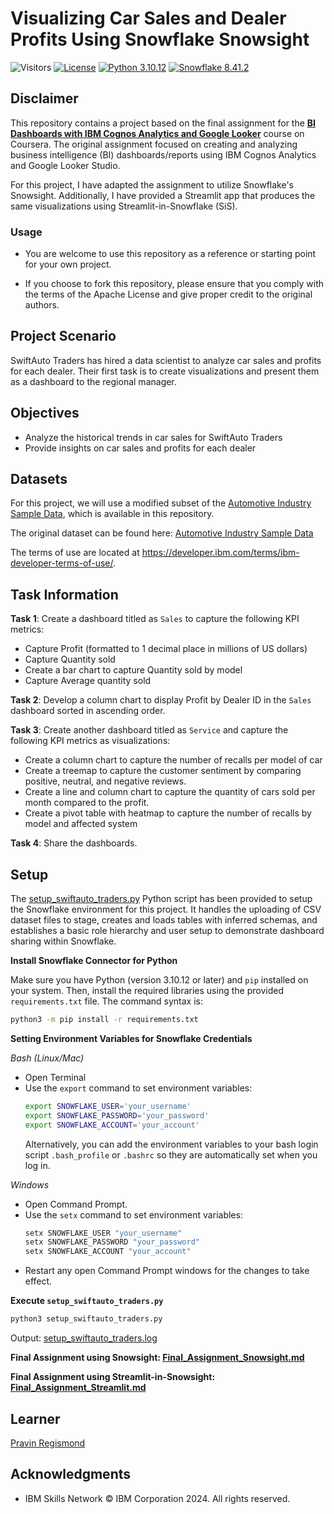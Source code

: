 # Visualizing Car Sales and Dealer Profits Using Snowflake Snowsight

![Visitors](https://api.visitorbadge.io/api/visitors?path=https%3A%2F%2Fgithub.com%2Fpregismond%2Fcreating-visualizations-using-snowflake-snowsight&label=Visitors&countColor=%230d76a8&style=flat&labelStyle=none)
[![License](https://img.shields.io/badge/License-Apache_2.0-0D76A8?style=flat)](https://opensource.org/licenses/Apache-2.0)
[![Python 3.10.12](https://img.shields.io/badge/Python-3.10.12-green.svg)](https://shields.io/)
[![Snowflake 8.41.2](https://img.shields.io/badge/Snowflake-8.41.2-green?style=flat&logo=snowflake&logoColor=white)](https://shields.io/)

## Disclaimer

This repository contains a project based on the final assignment for the **[BI Dashboards with IBM Cognos Analytics and Google Looker](https://www.coursera.org/learn/bi-dashboards-with-ibm-cognos-analytics-and-google-looker)** course on Coursera. The original assignment focused on creating and analyzing business intelligence (BI) dashboards/reports using IBM Cognos Analytics and Google Looker Studio.

For this project, I have adapted the assignment to utilize Snowflake's Snowsight. Additionally, I have provided a Streamlit app that produces the same visualizations using Streamlit-in-Snowflake (SiS).

### Usage

* You are welcome to use this repository as a reference or starting point for your own project.

* If you choose to fork this repository, please ensure that you comply with the terms of the Apache License and give proper credit to the original authors.

## Project Scenario

SwiftAuto Traders has hired a data scientist to analyze car sales and profits for each dealer. Their first task is to create visualizations and present them as a dashboard to the regional manager.

## Objectives

* Analyze the historical trends in car sales for SwiftAuto Traders
* Provide insights on car sales and profits for each dealer

## Datasets

For this project, we will use a modified subset of the [Automotive Industry Sample Data](./Automotive_Industry/), which is available in this repository.

The original dataset can be found here: [Automotive Industry Sample Data](https://accelerator.ca.analytics.ibm.com/bi/?utm_source=skills_network&utm_content=in_lab_content_link&utm_id=Lab-IBMSkillsNetwork-DV0130EN-Coursera&perspective=authoring&pathRef=.public_folders%2FIBM%2BAccelerator%2BCatalog%2FContent%2FDAT00142&id=i22898C2A4DD748F79E0FC2BD017F4FE8&objRef=i22898C2A4DD748F79E0FC2BD017F4FE8&action=run&format=HTML&cmPropStr=%7B%22id%22%3A%22i22898C2A4DD748F79E0FC2BD017F4FE8%22%2C%22type%22%3A%22reportView%22%2C%22defaultName%22%3A%22DAT00142%22%2C%22permissions%22%3A%5B%22execute%22%2C%22read%22%2C%22traverse%22%5D%7D)

The terms of use are located at https://developer.ibm.com/terms/ibm-developer-terms-of-use/.

## Task Information
**Task 1**: Create a dashboard titled as `Sales` to capture the following KPI metrics:
* Capture Profit (formatted to 1 decimal place in millions of US dollars)
* Capture Quantity sold
* Create a bar chart to capture Quantity sold by model
* Capture Average quantity sold

**Task 2**: Develop a column chart to display Profit by Dealer ID in the `Sales` dashboard sorted in ascending order.

**Task 3**: Create another dashboard titled as `Service` and capture the following KPI metrics as visualizations:
* Create a column chart to capture the number of recalls per model of car
* Create a treemap to capture the customer sentiment by comparing positive, neutral, and negative reviews.
* Create a line and column chart to capture the quantity of cars sold per month compared to the profit.
* Create a pivot table with heatmap to capture the number of recalls by model and affected system

**Task 4**: Share the dashboards.

## Setup

The [setup_swiftauto_traders.py](./setup_swiftauto_traders.py) Python script has been provided to setup the Snowflake environment for this project. It handles the uploading of CSV dataset files to stage, creates and loads tables with inferred schemas, and establishes a basic role hierarchy and user setup to demonstrate dashboard sharing within Snowflake.

**Install Snowflake Connector for Python**

Make sure you have Python (version 3.10.12 or later) and `pip` installed on your system. Then, install the required libraries using the provided `requirements.txt` file. The command syntax is:

```bash
python3 -m pip install -r requirements.txt
```

**Setting Environment Variables for Snowflake Credentials**

*Bash (Linux/Mac)*
* Open Terminal
* Use the `export` command to set environment variables:
    ```bash
    export SNOWFLAKE_USER='your_username'
    export SNOWFLAKE_PASSWORD='your_password'
    export SNOWFLAKE_ACCOUNT='your_account'
    ```
    Alternatively, you can add the environment variables to your bash login script `.bash_profile` or `.bashrc` so they are automatically set when you log in.

*Windows*
* Open Command Prompt.
* Use the `setx` command to set environment variables:
    ```cmd
    setx SNOWFLAKE_USER "your_username"
    setx SNOWFLAKE_PASSWORD "your_password"
    setx SNOWFLAKE_ACCOUNT "your_account"
    ```
* Restart any open Command Prompt windows for the changes to take effect.


**Execute `setup_swiftauto_traders.py`**

```bash
python3 setup_swiftauto_traders.py
```
Output: [setup_swiftauto_traders.log](./setup_swiftauto_traders.log)


**Final Assignment using Snowsight: [Final_Assignment_Snowsight.md](./Final_Assignment_Snowsight.md)**

**Final Assignment using Streamlit-in-Snowsight: [Final_Assignment_Streamlit.md](./Final_Assignment_Streamlit.md)**

## Learner

[Pravin Regismond](https://www.linkedin.com/in/pregismond)

## Acknowledgments

* IBM Skills Network © IBM Corporation 2024. All rights reserved.